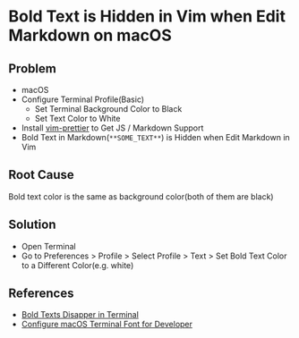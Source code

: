# Bold Text is Hidden in Vim when Edit Markdown on macOS

## Problem
* macOS
* Configure Terminal Profile(Basic)
  * Set Terminal Background Color to Black
  * Set Text Color to White
* Install [vim-prettier](https://github.com/prettier/vim-prettier) to Get JS / Markdown Support
* Bold Text in Markdown(`**SOME_TEXT**`) is Hidden when Edit Markdown in Vim

## Root Cause
Bold text color is the same as background color(both of them are black)

## Solution
* Open Terminal
* Go to Preferences > Profile > Select Profile > Text > Set Bold Text Color to a Different Color(e.g. white)

## References
* [Bold Texts Disapper in Terminal](https://github.com/northbright/Notes/blob/master/macos/terminal/bold-texts-disapper-in-terminal.md#bold-texts-disapper-in-terminal)
* [Configure macOS Terminal Font for Developer](https://github.com/northbright/Notes/blob/master/macos/terminal/configure-macos-terminal-font-for-developer.md)
